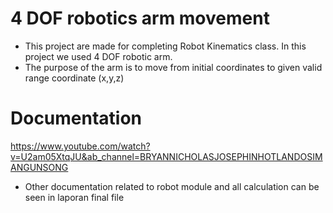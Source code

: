 # 4 DOF robotics arm movement
- This project are made for completing Robot Kinematics class. In this project we used 4 DOF robotic arm.
- The purpose of the arm is to move from initial coordinates to given valid range coordinate (x,y,z)


# Documentation
https://www.youtube.com/watch?v=U2am05XtqJU&ab_channel=BRYANNICHOLASJOSEPHINHOTLANDOSIMANGUNSONG
- Other documentation related to robot module and all calculation can be seen in laporan final file

